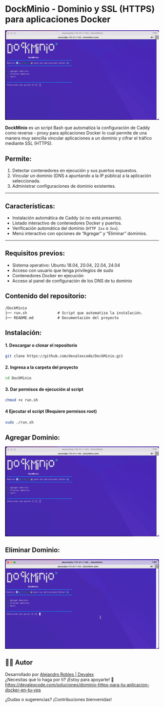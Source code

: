# DockMinio - Dominio y SSL (HTTPS) para aplicaciones Docker

![DockMinio](/docs/DockMinio.gif)

**DockMinio** es un script Bash que automatiza la configuración de Caddy como reverse - proxy para aplicaciones Docker lo cual permite de una manera muy sencilla vincular aplicaciones a un dominio y cifrar el tráfico mediante SSL (HTTPS).

## Permite:

1. Detectar contenedores en ejecución y sus puertos expuestos.
2. Vincular un dominio (DNS `A` apuntando a la IP pública) a la aplicación seleccionada.
3. Administrar configuraciones de dominio existentes.

---

## Características:

- Instalación automática de Caddy (si no está presente).
- Listado interactivo de contenedores Docker y puertos.
- Verificación automática del dominio (`HTTP 2xx` o `3xx`).
- Menú interactivo con opciones de “Agregar” y “Eliminar” dominios.

---

## Requisitos previos:

- Sistema operativo: Ubuntu 18.04, 20.04, 22.04, 24.04
- Acceso con usuario que tenga privilegios de sudo
- Contenedores Docker en ejecución
- Acceso al panel de configuración de los DNS de tu dominio

## Contenido del repositorio:

```plaintext
/DockMinio
├── run.sh              # Script que automatiza la instalación.
├── README.md           # Documentación del proyecto
```

## Instalación:

#### 1. Descargar o clonar el repositorio

```bash
git clone https://github.com/devalexcode/DockMinio.git
```

#### 2. Ingresa a la carpeta del proyecto

```bash
cd DockMinio
```

#### 3. Dar permisos de ejecución al script

```bash
chmod +x run.sh
```

#### 4 Ejecutar el script (Requiere permisos root)

```bash
sudo ./run.sh
```

## Agregar Dominio:

![DockMinio - Agregar dominio a contenedor Docker](/docs/DockMinio.gif)

## Eliminar Dominio:

![DockMinio - Eliminar dominio de contenedor Docker](/docs/DockMinio-eliminar.gif)

## 👨‍💻 Autor

Desarrollado por [Alejandro Robles | Devalex ](http://devalexcode.com)  
¿Necesitas que lo haga por ti? ¡Estoy para apoyarte! 🤝 https://devalexcode.com/soluciones/dominio-https-para-tu-aplicacion-docker-en-tu-vps

¿Dudas o sugerencias? ¡Contribuciones bienvenidas!
